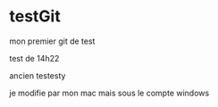 # testGit
mon premier git de test



test de 14h22


ancien testesty


je modifie par mon mac mais sous le compte windows
